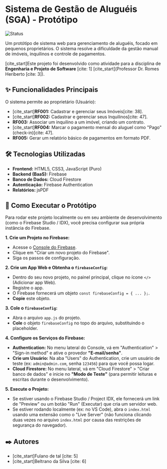 # Sistema de Gestão de Aluguéis (SGA) - Protótipo

![Status](https://img.shields.io/badge/Status-Prot%C3%B3tipo-yellow)

Um protótipo de sistema web para gerenciamento de aluguéis, focado em pequenos proprietários. O sistema resolve a dificuldade da gestão manual de imóveis, inquilinos e controle de pagamentos.

[cite_start]Este projeto foi desenvolvido como atividade para a disciplina de **Engenharia e Projeto de Software** [cite: 1] [cite_start](Professor Dr. Romes Heriberto [cite: 3]).

## ✨ Funcionalidades Principais

O sistema permite ao proprietário (Usuário):

* [cite_start]**RF001:** Cadastrar e gerenciar seus Imóveis[cite: 38].
* [cite_start]**RF002:** Cadastrar e gerenciar seus Inquilinos[cite: 47].
* **RF003:** Associar um inquilino a um imóvel, criando um contrato.
* [cite_start]**RF004:** Marcar o pagamento mensal do aluguel como "Pago" (check-in)[cite: 47].
* **RF005:** Gerar um relatório básico de pagamentos em formato PDF.

## 🛠️ Tecnologias Utilizadas

* **Frontend:** HTML5, CSS3, JavaScript (Puro)
* **Backend (BaaS):** Firebase
* **Banco de Dados:** Cloud Firestore
* **Autenticação:** Firebase Authentication
* **Relatórios:** jsPDF

## 🚀 Como Executar o Protótipo

Para rodar este projeto localmente ou em seu ambiente de desenvolvimento (como o Firebase Studio / IDX), você precisa configurar sua própria instância do Firebase.

**1. Crie um Projeto no Firebase:**
* Acesse o [Console do Firebase](https://console.firebase.google.com/).
* Clique em "Criar um novo projeto do Firebase".
* Siga os passos de configuração.

**2. Crie um App Web e Obtenha o `firebaseConfig`:**
* Dentro do seu novo projeto, no painel principal, clique no ícone `</>` (Adicionar app Web).
* Registre o app.
* O Firebase fornecerá um objeto `const firebaseConfig = { ... };`.
* **Copie** este objeto.

**3. Cole o `firebaseConfig`:**
* Abra o arquivo `app.js` do projeto.
* **Cole** o objeto `firebaseConfig` no topo do arquivo, substituindo o placeholder.

**4. Configure os Serviços do Firebase:**
* **Authentication:** No menu lateral do Console, vá em "Authentication" > "Sign-in method" e ative o provedor **"E-mail/senha"**.
* **Crie um Usuário:** Na aba "Users" do Authentication, crie um usuário de teste (ex: `admin@admin.com`, senha `123456`) para que você possa logar.
* **Cloud Firestore:** No menu lateral, vá em "Cloud Firestore" > "Criar banco de dados" e inicie no **"Modo de Teste"** (para permitir leituras e escritas durante o desenvolvimento).

**5. Execute o Projeto:**
* Se estiver usando o Firebase Studio / Project IDX, ele fornecerá um link de "Preview" ou um botão "Run" (Executar) que cria um servidor web.
* Se estiver rodando localmente (ex: no VS Code), abra o `index.html` usando uma extensão como o "Live Server" (não funciona clicando duas vezes no arquivo `index.html` por causa das restrições de segurança do navegador).

## ✒️ Autores

* [cite_start]Fulano de tal [cite: 5]
* [cite_start]Beltrano da Silva [cite: 6]
